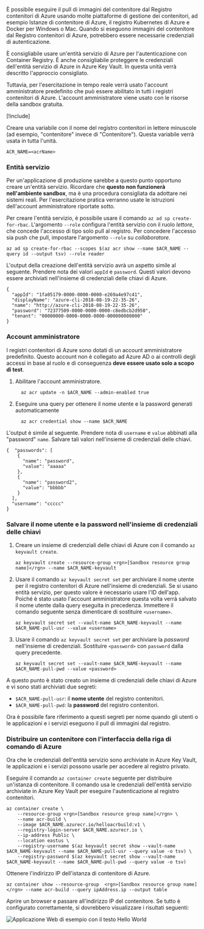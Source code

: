 È possibile eseguire il pull di immagini del contenitore dal Registro contenitori di Azure usando molte piattaforme di gestione dei contenitori, ad esempio Istanze di contenitore di Azure, il registro Kubernetes di Azure e Docker per Windows o Mac. Quando si eseguono immagini del contenitore dal Registro contenitori di Azure, potrebbero essere necessarie credenziali di autenticazione. 

È consigliabile usare un'entità servizio di Azure per l'autenticazione con Container Registry. È anche consigliabile proteggere le credenziali dell'entità servizio di Azure in Azure Key Vault. In questa unità verrà descritto l'approccio consigliato.

Tuttavia, per l'esercitazione in tempo reale verrà usato l'account amministratore predefinito che può essere abilitato in tutti i registri contenitori di Azure. L'account amministratore viene usato con le risorse della sandbox gratuita.

<!-- Activate the sandbox -->
[!include[](../../../includes/azure-sandbox-activate.md)]

Creare una variabile con il nome del registro contenitori in lettere minuscole (ad esempio, "contenitore" invece di "Contenitore"). Questa variabile verrà usata in tutta l'unità.

```azurecli
ACR_NAME=<acrName>
```

### <a name="service-principal"></a>Entità servizio

Per un'applicazione di produzione sarebbe a questo punto opportuno creare un'entità servizio. Ricordare che **questo non funzionerà nell'ambiente sandbox**, ma è una procedura consigliata da adottare nei sistemi reali. Per l'esercitazione pratica verranno usate le istruzioni dell'account amministratore riportate sotto.

Per creare l'entità servizio, è possibile usare il comando `az ad sp create-for-rbac`. L'argomento `--role` configura l'entità servizio con il ruolo *lettore*, che concede l'accesso di tipo solo pull al registro. Per concedere l'accesso sia push che pull, impostare l'argomento `--role` su *collaboratore*.

```azurecli
az ad sp create-for-rbac --scopes $(az acr show --name $ACR_NAME --query id --output tsv) --role reader
```

L'output della creazione dell'entità servizio avrà un aspetto simile al seguente. Prendere nota dei valori `appId` e `password`. Questi valori devono essere archiviati nell'insieme di credenziali delle chiavi di Azure.

```output
{
  "appId": "1fa05179-0000-0000-0000-e269a4e97c41",
  "displayName": "azure-cli-2018-08-19-22-35-26",
  "name": "http://azure-cli-2018-08-19-22-35-26",
  "password": "72377509-0000-0000-0000-c8edbcb2d950",
  "tenant": "00000000-0000-0000-0000-000000000000"
}
```

### <a name="admin-account"></a>Account amministratore

I registri contenitori di Azure sono dotati di un account amministratore predefinito. Questo account non è collegato ad Azure AD o ai controlli degli accessi in base al ruolo e di conseguenza **deve essere usato solo a scopo di test**. 

1. Abilitare l'account amministratore.
    ```azurecli
      az acr update -n $ACR_NAME --admin-enabled true
    ```

2. Eseguire una query per ottenere il nome utente e la password generati automaticamente

    ```azurecli
      az acr credential show --name $ACR_NAME
    ```

L'output è simile al seguente. Prendere nota di `username` e `value` abbinati alla "password" `name`. Salvare tali valori nell'insieme di credenziali delle chiavi.

```output
{  "passwords": [
    {
      "name": "password",
      "value": "aaaaa"
    },
    {
      "name": "password2",
      "value": "bbbbb"
    }
  ],
  "username": "ccccc"
}
```

### <a name="save-the-username-and-password-to-the-key-vault"></a>Salvare il nome utente e la password nell'insieme di credenziali delle chiavi

1. Creare un insieme di credenziali delle chiavi di Azure con il comando `az keyvault create`.

    ```azurecli
    az keyvault create --resource-group <rgn>[Sandbox resource group name]</rgn> --name $ACR_NAME-keyvault
    ```

1. Usare il comando `az keyvault secret set` per archiviare il nome utente per il registro contenitori di Azure nell'insieme di credenziali. Se si usano entità servizio, per questo valore è necessario usare l'ID dell'app. Poiché è stato usato l'account amministratore questa volta verrà salvato il nome utente dalla query eseguita in precedenza. Immettere il comando seguente senza dimenticare di sostituire `<username>`.

    ```azurecli
    az keyvault secret set --vault-name $ACR_NAME-keyvault --name $ACR_NAME-pull-usr --value <username>
    ```

1. Usare il comando `az keyvault secret set` per archiviare la *password* nell'insieme di credenziali. Sostituire `<password>` con `password` dalla query precedente.

    ```azurecli
    az keyvault secret set --vault-name $ACR_NAME-keyvault --name $ACR_NAME-pull-pwd --value <password>
    ```

A questo punto è stato creato un insieme di credenziali delle chiavi di Azure e vi sono stati archiviati due segreti:

* `$ACR_NAME-pull-usr`: il **nome utente** del registro contenitori.
* `$ACR_NAME-pull-pwd`: la **password** del registro contenitori.

Ora è possibile fare riferimento a questi segreti per nome quando gli utenti o le applicazioni e i servizi eseguono il pull di immagini dal registro.

### <a name="deploy-a-container-with-azure-cli"></a>Distribuire un contenitore con l'interfaccia della riga di comando di Azure

Ora che le credenziali dell'entità servizio sono archiviate in Azure Key Vault, le applicazioni e i servizi possono usarle per accedere al registro privato.

Eseguire il comando `az container create` seguente per distribuire un'istanza di contenitore. Il comando usa le credenziali dell'entità servizio archiviate in Azure Key Vault per eseguire l'autenticazione al registro contenitori.

```azurecli
az container create \
    --resource-group <rgn>[Sandbox resource group name]</rgn> \
    --name acr-build \
    --image $ACR_NAME.azurecr.io/helloacrbuild:v1 \
    --registry-login-server $ACR_NAME.azurecr.io \
    --ip-address Public \
    --location eastus \
    --registry-username $(az keyvault secret show --vault-name $ACR_NAME-keyvault --name $ACR_NAME-pull-usr --query value -o tsv) \
    --registry-password $(az keyvault secret show --vault-name $ACR_NAME-keyvault --name $ACR_NAME-pull-pwd --query value -o tsv)
```

Ottenere l'indirizzo IP dell'istanza di contenitore di Azure.

```azurecli
az container show --resource-group  <rgn>[Sandbox resource group name]</rgn> --name acr-build --query ipAddress.ip --output table
```

Aprire un browser e passare all'indirizzo IP del contenitore. Se tutto è configurato correttamente, si dovrebbero visualizzare i risultati seguenti:

![Applicazione Web di esempio con il testo Hello World](../media/hello.png)

